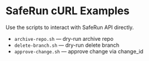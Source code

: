 # SafeRun cURL Examples

Use the scripts to interact with SafeRun API directly.

- `archive-repo.sh` — dry-run archive repo
- `delete-branch.sh` — dry-run delete branch
- `approve-change.sh` — approve change via change_id
